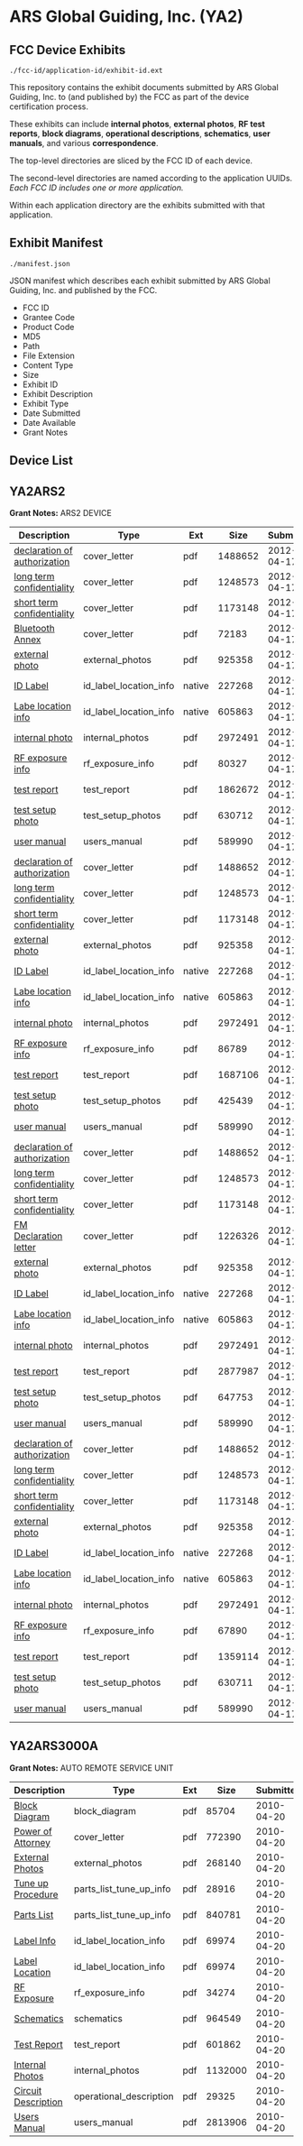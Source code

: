 # ARS Global Guiding, Inc. (YA2)
## FCC Device Exhibits

```
./fcc-id/application-id/exhibit-id.ext
```

This repository contains the exhibit documents submitted by ARS Global Guiding, Inc. to (and published by) the FCC as part of the device certification process.

These exhibits can include **internal photos**, **external photos**, **RF test reports**, **block diagrams**, **operational descriptions**, **schematics**, **user manuals**, and various **correspondence**.

The top-level directories are sliced by the FCC ID of each device.

The second-level directories are named according to the application UUIDs. *Each FCC ID includes one or more application.*

Within each application directory are the exhibits submitted with that application. 

## Exhibit Manifest

```
./manifest.json
```

JSON manifest which describes each exhibit submitted by ARS Global Guiding, Inc. and published by the FCC.

- FCC ID
- Grantee Code
- Product Code
- MD5
- Path
- File Extension
- Content Type
- Size
- Exhibit ID
- Exhibit Description
- Exhibit Type
- Date Submitted
- Date Available
- Grant Notes

## Device List
## YA2ARS2
**Grant Notes:** ARS2 DEVICE

| Description | Type | Ext | Size | Submitted | Available |
| ----------- | ---- | --- | ---- | --------- | --------- |
| [declaration of authorization](YA2ARS2/67eb4695772ad3c2b159cce8d49a1258/1677361.pdf) | cover_letter | pdf | 1488652 | 2012-04-17 | 2012-04-17 |
| [long term confidentiality](YA2ARS2/67eb4695772ad3c2b159cce8d49a1258/1677362.pdf) | cover_letter | pdf | 1248573 | 2012-04-17 | 2012-04-17 |
| [short term confidentiality](YA2ARS2/67eb4695772ad3c2b159cce8d49a1258/1677363.pdf) | cover_letter | pdf | 1173148 | 2012-04-17 | 2012-04-17 |
| [Bluetooth Annex](YA2ARS2/67eb4695772ad3c2b159cce8d49a1258/1500746.pdf) | cover_letter | pdf | 72183 | 2012-04-17 | 2012-04-17 |
| [external photo](YA2ARS2/67eb4695772ad3c2b159cce8d49a1258/1677353.pdf) | external_photos | pdf | 925358 | 2012-04-17 | 2012-10-06 |
| [ID Label](YA2ARS2/67eb4695772ad3c2b159cce8d49a1258/1677357.native) | id_label_location_info | native | 227268 | 2012-04-17 | 2012-04-17 |
| [Labe location info](YA2ARS2/67eb4695772ad3c2b159cce8d49a1258/1677358.native) | id_label_location_info | native | 605863 | 2012-04-17 | 2012-04-17 |
| [internal photo](YA2ARS2/67eb4695772ad3c2b159cce8d49a1258/1677354.pdf) | internal_photos | pdf | 2972491 | 2012-04-17 | 2012-10-06 |
| [RF exposure info](YA2ARS2/67eb4695772ad3c2b159cce8d49a1258/1677472.pdf) | rf_exposure_info | pdf | 80327 | 2012-04-17 | 2012-04-17 |
| [test report](YA2ARS2/67eb4695772ad3c2b159cce8d49a1258/1677473.pdf) | test_report | pdf | 1862672 | 2012-04-17 | 2012-04-17 |
| [test setup photo](YA2ARS2/67eb4695772ad3c2b159cce8d49a1258/1677449.pdf) | test_setup_photos | pdf | 630712 | 2012-04-17 | 2012-10-06 |
| [user manual](YA2ARS2/67eb4695772ad3c2b159cce8d49a1258/1677356.pdf) | users_manual | pdf | 589990 | 2012-04-17 | 2012-10-06 |
| [declaration of authorization](YA2ARS2/46b0d86c1a9e064bb6215ffed6840009/1677361.pdf) | cover_letter | pdf | 1488652 | 2012-04-17 | 2012-04-17 |
| [long term confidentiality](YA2ARS2/46b0d86c1a9e064bb6215ffed6840009/1677362.pdf) | cover_letter | pdf | 1248573 | 2012-04-17 | 2012-04-17 |
| [short term confidentiality](YA2ARS2/46b0d86c1a9e064bb6215ffed6840009/1677363.pdf) | cover_letter | pdf | 1173148 | 2012-04-17 | 2012-04-17 |
| [external photo](YA2ARS2/46b0d86c1a9e064bb6215ffed6840009/1677353.pdf) | external_photos | pdf | 925358 | 2012-04-17 | 2012-10-06 |
| [ID Label](YA2ARS2/46b0d86c1a9e064bb6215ffed6840009/1677357.native) | id_label_location_info | native | 227268 | 2012-04-17 | 2012-04-17 |
| [Labe location info](YA2ARS2/46b0d86c1a9e064bb6215ffed6840009/1677358.native) | id_label_location_info | native | 605863 | 2012-04-17 | 2012-04-17 |
| [internal photo](YA2ARS2/46b0d86c1a9e064bb6215ffed6840009/1677354.pdf) | internal_photos | pdf | 2972491 | 2012-04-17 | 2012-10-06 |
| [RF exposure info](YA2ARS2/46b0d86c1a9e064bb6215ffed6840009/1677359.pdf) | rf_exposure_info | pdf | 86789 | 2012-04-17 | 2012-04-17 |
| [test report](YA2ARS2/46b0d86c1a9e064bb6215ffed6840009/1677360.pdf) | test_report | pdf | 1687106 | 2012-04-17 | 2012-04-17 |
| [test setup photo](YA2ARS2/46b0d86c1a9e064bb6215ffed6840009/1677355.pdf) | test_setup_photos | pdf | 425439 | 2012-04-17 | 2012-10-06 |
| [user manual](YA2ARS2/46b0d86c1a9e064bb6215ffed6840009/1677356.pdf) | users_manual | pdf | 589990 | 2012-04-17 | 2012-10-06 |
| [declaration of authorization](YA2ARS2/db59d81bef70af60bb3fd93969d7601c/1677361.pdf) | cover_letter | pdf | 1488652 | 2012-04-17 | 2012-04-17 |
| [long term confidentiality](YA2ARS2/db59d81bef70af60bb3fd93969d7601c/1677362.pdf) | cover_letter | pdf | 1248573 | 2012-04-17 | 2012-04-17 |
| [short term confidentiality](YA2ARS2/db59d81bef70af60bb3fd93969d7601c/1677363.pdf) | cover_letter | pdf | 1173148 | 2012-04-17 | 2012-04-17 |
| [FM Declaration letter](YA2ARS2/db59d81bef70af60bb3fd93969d7601c/1677624.pdf) | cover_letter | pdf | 1226326 | 2012-04-17 | 2012-04-17 |
| [external photo](YA2ARS2/db59d81bef70af60bb3fd93969d7601c/1677353.pdf) | external_photos | pdf | 925358 | 2012-04-17 | 2012-10-06 |
| [ID Label](YA2ARS2/db59d81bef70af60bb3fd93969d7601c/1677357.native) | id_label_location_info | native | 227268 | 2012-04-17 | 2012-04-17 |
| [Labe location info](YA2ARS2/db59d81bef70af60bb3fd93969d7601c/1677358.native) | id_label_location_info | native | 605863 | 2012-04-17 | 2012-04-17 |
| [internal photo](YA2ARS2/db59d81bef70af60bb3fd93969d7601c/1677354.pdf) | internal_photos | pdf | 2972491 | 2012-04-17 | 2012-10-06 |
| [test report](YA2ARS2/db59d81bef70af60bb3fd93969d7601c/1677620.pdf) | test_report | pdf | 2877987 | 2012-04-17 | 2012-04-17 |
| [test setup photo](YA2ARS2/db59d81bef70af60bb3fd93969d7601c/1677535.pdf) | test_setup_photos | pdf | 647753 | 2012-04-17 | 2012-10-06 |
| [user manual](YA2ARS2/db59d81bef70af60bb3fd93969d7601c/1677356.pdf) | users_manual | pdf | 589990 | 2012-04-17 | 2012-10-06 |
| [declaration of authorization](YA2ARS2/1a03339e19d54641b29c41c945c2fcc9/1677361.pdf) | cover_letter | pdf | 1488652 | 2012-04-17 | 2012-04-17 |
| [long term confidentiality](YA2ARS2/1a03339e19d54641b29c41c945c2fcc9/1677362.pdf) | cover_letter | pdf | 1248573 | 2012-04-17 | 2012-04-17 |
| [short term confidentiality](YA2ARS2/1a03339e19d54641b29c41c945c2fcc9/1677363.pdf) | cover_letter | pdf | 1173148 | 2012-04-17 | 2012-04-17 |
| [external photo](YA2ARS2/1a03339e19d54641b29c41c945c2fcc9/1677353.pdf) | external_photos | pdf | 925358 | 2012-04-17 | 2012-10-06 |
| [ID Label](YA2ARS2/1a03339e19d54641b29c41c945c2fcc9/1677357.native) | id_label_location_info | native | 227268 | 2012-04-17 | 2012-04-17 |
| [Labe location info](YA2ARS2/1a03339e19d54641b29c41c945c2fcc9/1677358.native) | id_label_location_info | native | 605863 | 2012-04-17 | 2012-04-17 |
| [internal photo](YA2ARS2/1a03339e19d54641b29c41c945c2fcc9/1677354.pdf) | internal_photos | pdf | 2972491 | 2012-04-17 | 2012-10-06 |
| [RF exposure info](YA2ARS2/1a03339e19d54641b29c41c945c2fcc9/1677388.pdf) | rf_exposure_info | pdf | 67890 | 2012-04-17 | 2012-04-17 |
| [test report](YA2ARS2/1a03339e19d54641b29c41c945c2fcc9/1677389.pdf) | test_report | pdf | 1359114 | 2012-04-17 | 2012-04-17 |
| [test setup photo](YA2ARS2/1a03339e19d54641b29c41c945c2fcc9/1677384.pdf) | test_setup_photos | pdf | 630711 | 2012-04-17 | 2012-10-06 |
| [user manual](YA2ARS2/1a03339e19d54641b29c41c945c2fcc9/1677356.pdf) | users_manual | pdf | 589990 | 2012-04-17 | 2012-10-06 |
## YA2ARS3000A
**Grant Notes:** AUTO REMOTE SERVICE UNIT

| Description | Type | Ext | Size | Submitted | Available |
| ----------- | ---- | --- | ---- | --------- | --------- |
| [Block Diagram](YA2ARS3000A/22847522bb9162a826174c6d36d0187e/1269606.pdf) | block_diagram | pdf | 85704 | 2010-04-20 | 2010-04-20 |
| [Power of Attorney](YA2ARS3000A/22847522bb9162a826174c6d36d0187e/1269613.pdf) | cover_letter | pdf | 772390 | 2010-04-20 | 2010-04-20 |
| [External Photos](YA2ARS3000A/22847522bb9162a826174c6d36d0187e/1269608.pdf) | external_photos | pdf | 268140 | 2010-04-20 | 2010-04-20 |
| [Tune up Procedure](YA2ARS3000A/22847522bb9162a826174c6d36d0187e/1269617.pdf) | parts_list_tune_up_info | pdf | 28916 | 2010-04-20 | 2010-04-20 |
| [Parts List](YA2ARS3000A/22847522bb9162a826174c6d36d0187e/1269612.pdf) | parts_list_tune_up_info | pdf | 840781 | 2010-04-20 | 2010-04-20 |
| [Label Info](YA2ARS3000A/22847522bb9162a826174c6d36d0187e/1269610.pdf) | id_label_location_info | pdf | 69974 | 2010-04-20 | 2010-04-20 |
| [Label Location](YA2ARS3000A/22847522bb9162a826174c6d36d0187e/1269610.pdf) | id_label_location_info | pdf | 69974 | 2010-04-20 | 2010-04-20 |
| [RF Exposure](YA2ARS3000A/22847522bb9162a826174c6d36d0187e/1269614.pdf) | rf_exposure_info | pdf | 34274 | 2010-04-20 | 2010-04-20 |
| [Schematics](YA2ARS3000A/22847522bb9162a826174c6d36d0187e/1269615.pdf) | schematics | pdf | 964549 | 2010-04-20 | 2010-04-20 |
| [Test Report](YA2ARS3000A/22847522bb9162a826174c6d36d0187e/1269616.pdf) | test_report | pdf | 601862 | 2010-04-20 | 2010-04-20 |
| [Internal Photos](YA2ARS3000A/22847522bb9162a826174c6d36d0187e/1269609.pdf) | internal_photos | pdf | 1132000 | 2010-04-20 | 2010-04-20 |
| [Circuit Description](YA2ARS3000A/22847522bb9162a826174c6d36d0187e/1269607.pdf) | operational_description | pdf | 29325 | 2010-04-20 | 2010-04-20 |
| [Users Manual](YA2ARS3000A/22847522bb9162a826174c6d36d0187e/1269618.pdf) | users_manual | pdf | 2813906 | 2010-04-20 | 2010-04-20 |
